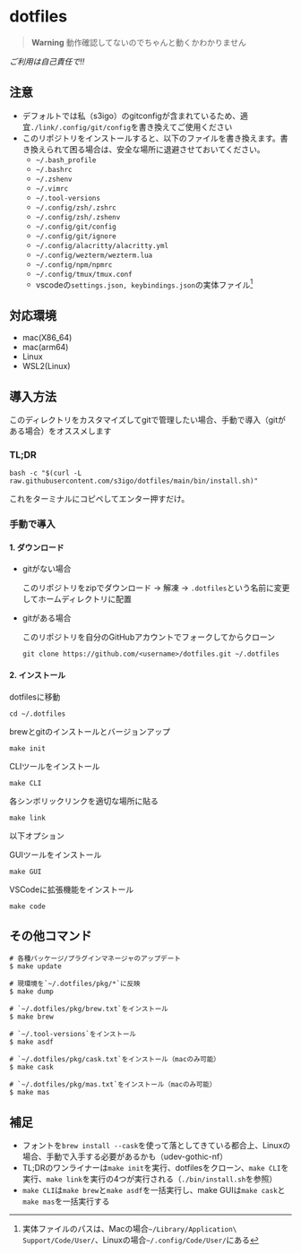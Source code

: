 # dotfiles

> **Warning**
> 動作確認してないのでちゃんと動くかわかりません

*ご利用は自己責任で!!*

## 注意

- デフォルトでは私（s3igo）のgitconfigが含まれているため、適宜`./link/.config/git/config`を書き換えてご使用ください
- このリポジトリをインストールすると、以下のファイルを書き換えます。書き換えられて困る場合は、安全な場所に退避させておいてください。
    - `~/.bash_profile`
    - `~/.bashrc`
    - `~/.zshenv`
    - `~/.vimrc`
    - `~/.tool-versions`
    - `~/.config/zsh/.zshrc`
    - `~/.config/zsh/.zshenv`
    - `~/.config/git/config`
    - `~/.config/git/ignore`
    - `~/.config/alacritty/alacritty.yml`
    - `~/.config/wezterm/wezterm.lua`
    - `~/.config/npm/npmrc`
    - `~/.config/tmux/tmux.conf`
    - vscodeの`settings.json, keybindings.json`の実体ファイル[^1]

## 対応環境

- mac(X86_64)
- mac(arm64)
- Linux
- WSL2(Linux)

## 導入方法

このディレクトリをカスタマイズしてgitで管理したい場合、手動で導入（gitがある場合）をオススメします

### TL;DR

```shell
bash -c "$(curl -L raw.githubusercontent.com/s3igo/dotfiles/main/bin/install.sh)"
```

これをターミナルにコピペしてエンター押すだけ。

### 手動で導入

#### 1. ダウンロード

- gitがない場合

    このリポジトリをzipでダウンロード -> 解凍 -> `.dotfiles`という名前に変更してホームディレクトリに配置

- gitがある場合

    このリポジトリを自分のGitHubアカウントでフォークしてからクローン

    ```shell
    git clone https://github.com/<username>/dotfiles.git ~/.dotfiles
    ```

#### 2. インストール

dotfilesに移動

```shell
cd ~/.dotfiles
```

brewとgitのインストールとバージョンアップ

```shell
make init
```

CLIツールをインストール

```shell
make CLI
```

各シンボリックリンクを適切な場所に貼る

```shell
make link
```

以下オプション

GUIツールをインストール

```shell
make GUI
```

VSCodeに拡張機能をインストール

```shell
make code
```

## その他コマンド

```shell
# 各種パッケージ/プラグインマネージャのアップデート
$ make update

# 現環境を`~/.dotfiles/pkg/*`に反映
$ make dump

# `~/.dotfiles/pkg/brew.txt`をインストール
$ make brew

# `~/.tool-versions`をインストール
$ make asdf

# `~/.dotfiles/pkg/cask.txt`をインストール（macのみ可能）
$ make cask

# `~/.dotfiles/pkg/mas.txt`をインストール（macのみ可能）
$ make mas
```

## 補足

- フォントを`brew install --cask`を使って落としてきている都合上、Linuxの場合、手動で入手する必要があるかも（udev-gothic-nf）
- TL;DRのワンライナーは`make init`を実行、dotfilesをクローン、`make CLI`を実行、`make link`を実行の4つが実行される（`./bin/install.sh`を参照）
- `make CLI`は`make brew`と`make asdf`を一括実行し、make GUIは`make cask`と`make mas`を一括実行する

[^1]: 実体ファイルのパスは、Macの場合`~/Library/Application\ Support/Code/User/`、Linuxの場合`~/.config/Code/User/`にある
